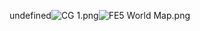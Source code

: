 undefined![CG 1.png](https://raw.githubusercontent.com/Klokinator/FE-Repo/main/BGs,%20Interface%20Elements/Background%20CGs/FE5%20CG's/CG%201.png "CG 1.png")![FE5 World Map.png](https://raw.githubusercontent.com/Klokinator/FE-Repo/main/BGs,%20Interface%20Elements/Background%20CGs/FE5%20CG's/FE5%20World%20Map.png "FE5 World Map.png")